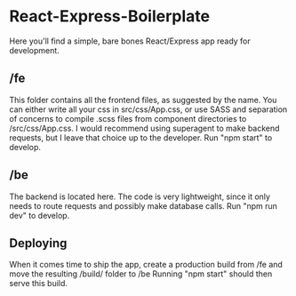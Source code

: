 # React-Express-Boilerplate
Here you'll find a simple, bare bones React/Express app ready for development.

## /fe
This folder contains all the frontend files, as suggested by the name. 
You can either write all your css in src/css/App.css, or use SASS and separation of concerns to compile .scss files from component directories to /src/css/App.css.
I would recommend using superagent to make backend requests, but I leave that choice up to the developer.
Run "npm start" to develop.

## /be
The backend is located here. The code is very lightweight, since it only needs to route requests and possibly make database calls.
Run "npm run dev" to develop.

## Deploying
When it comes time to ship the app, create a production build from /fe and move the resulting /build/ folder to /be
Running "npm start" should then serve this build.
